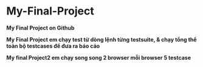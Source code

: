 # My-Final-Project

**My Final Project on Github**

**My Final Project em chạy test từ dòng lệnh từng testsuite, & chạy tổng thể toàn bộ testcases để đưa ra báo cáo**

**My final Project2 em chạy song song 2 browser mỗi browser 5 testcase**


